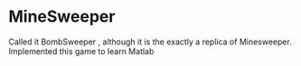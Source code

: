 # MineSweeper

Called it BombSweeper , although it is the exactly a replica of Minesweeper.
Implemented this game to learn Matlab
